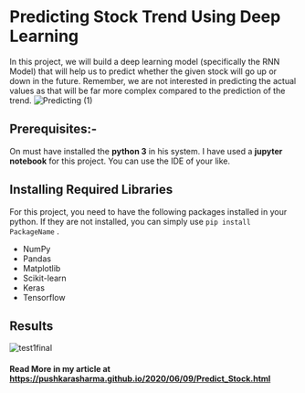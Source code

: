 # Predicting Stock Trend Using Deep Learning
In this project, we will build a deep learning model (specifically the RNN Model) that will help us to predict whether the given stock will go up or down in the future. Remember, we are not interested in predicting the actual values as that will be far more complex compared to the prediction of the trend.
![Predicting (1)](https://user-images.githubusercontent.com/46081301/84535797-20cff800-ad0a-11ea-88a3-422bdc92a790.png)

## Prerequisites:-
On must have installed the **python 3** in his system. I have used a **jupyter notebook** for this project. You can use the IDE of your like.
## Installing Required Libraries
For this project, you need to have the following packages installed in your python. If they are not installed, you can simply use `pip install PackageName` .
* NumPy
* Pandas
* Matplotlib
* Scikit-learn
* Keras
* Tensorflow
 ## Results
 ![test1final](https://user-images.githubusercontent.com/46081301/84535702-eebe9600-ad09-11ea-9170-85dc40ab7020.png)

 #### Read More in my article at https://pushkarasharma.github.io/2020/06/09/Predict_Stock.html
